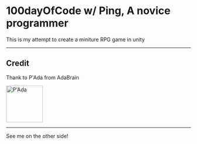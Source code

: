 # 100dayOfCode w/ Ping, A novice programmer
This is my attempt to create a miniture RPG game in unity

---

## Credit
Thank to P'Ada from AdaBrain

[<img src="https://avatars.githubusercontent.com/u/3336816?v=4" alt="P'Ada" style="height: 100px; width:100px; "/>](https://github.com/adadesions)


---
See me on the other side!

